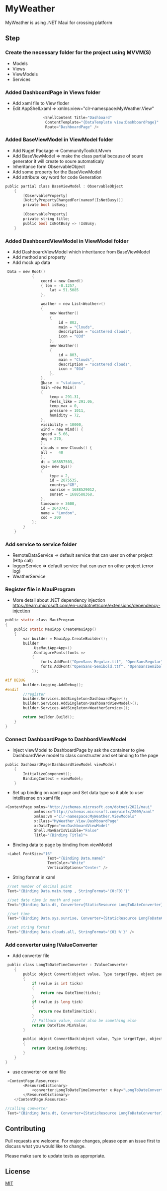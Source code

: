 ﻿# MyWeather

MyWeather is using .NET Maui for crossing platform

## Step 
### Create the necessary folder for the project using MVVM(S)
- Models
- Views
- ViewModels
- Services 

### Added DashboardPage in Views folder 
- Add xaml file to View floder
- Edit AppShell.xaml => xmlns:view="clr-namespace:MyWeather.View"

```c
                 <ShellContent Title="Dashboard"
                  ContentTemplate="{DataTemplate view:DashboardPage}"
                  Route="DashboardPage" />
```

### Added BaseViewModel in ViewModel folder 
- Add Nuget Package => CommunityToolkit.Mvvm
- Add BaseViewModel => make the class partial because of soure generator it will create to soure automaticaly 
- Inheritance form ObservableObject
- Add some property for the BaseViewModel
- Add attribute key word for code Generation

```c
public partial class BaseViewModel : ObservableObject
    {
        [ObservableProperty]
        [NotifyPropertyChangedFor(nameof(IsNotBusy))]
        private bool isBusy;
        
        [ObservableProperty]
        private string title;
        public bool IsNotBusy => !IsBusy;
    }
```

### Added DashboardViewModel in ViewModel folder 
- Add DashboardViewModel which inheritance from BaseViewModel
- Add method and property 
- Add mock up data
```c
 Data = new Root()
            {
                coord = new Coord()
                { lon = -0.1257,
                    lat = 51.5085
                },

                weather = new List<Weather>()
                {
                    new Weather()
                    {
                        id = 802,
                        main = "Clouds",
                        description = "scattered clouds",
                        icon = "03d"
                    },
                    new Weather()
                    {
                        id = 803,
                        main = "Clouds",
                        description = "scattered clouds",
                        icon = "03d"
                    },
                },
                @base  = "stations",
                main =new Main() 
                {
                    temp = 291.31,
                    feels_like = 291.06,
                    temp_max = 0,
                    pressure = 1011,
                    humidity = 72,
                },
                visibility = 10000,
                wind = new Wind() { 
                speed = 5.66,
                deg = 270,
                },
                clouds = new Clouds() { 
                all =   40
                },
                dt = 168857503,
                sys= new Sys()
                {
                    type = 2,
                    id = 2075535,
                    country="GB",
                    sunrise = 1688529012,
                    sunset = 1688588368,
                },
                timezone = 3600,
                id = 2643743,
                name = "London",
                cod = 200
            };
        }
    }
```

### Add service to service folder 
- RemoteDataService => default service that can user on other project (Http call)
- loggerService => default service that can user on other project (error log)
- WeatherService

### Register file in MauiProgram 
- More detail about .NET dependency injection https://learn.microsoft.com/en-us/dotnet/core/extensions/dependency-injection
```c
public static class MauiProgram
{
	public static MauiApp CreateMauiApp()
	{
		var builder = MauiApp.CreateBuilder();
		builder
			.UseMauiApp<App>()
			.ConfigureFonts(fonts =>
			{
				fonts.AddFont("OpenSans-Regular.ttf", "OpenSansRegular");
				fonts.AddFont("OpenSans-Semibold.ttf", "OpenSansSemibold");
			});

#if DEBUG
		builder.Logging.AddDebug();
#endif
		//register 
		builder.Services.AddSingleton<DashboardPage>();
		builder.Services.AddSingleton<DashboardViewModel>();
		builder.Services.AddSingleton<WeatherService>();

		return builder.Build();
	}
}

```
### Connect DashboardPage to DashbordViewModel
- Inject viewModel to DashboardPage by ask the container to give DashboardView model to class constructer and set binding to the page
```c
public DashboardPage(DashboardViewModel viewModel)
	{
		InitializeComponent();
		BindingContext = viewModel;
	}
```
- Set up binding on xaml page and Set data type so it able to user intellisense on xaml file
```c
<ContentPage xmlns="http://schemas.microsoft.com/dotnet/2021/maui"
             xmlns:x="http://schemas.microsoft.com/winfx/2009/xaml"
             xmlns:vm ="clr-namespace:MyWeather.ViewModels"
             x:Class="MyWeather.View.DashboardPage"
             x:DataType="vm:DashboardViewModel"
             Shell.NavBarIsVisible="False"
             Title="{Binding Title}">
```
- Binding data to page by binding from viewModel
```c
 <Label FontSize="16"
                   Text="{Binding Data.name}"
                   TextColor="White"
                   VerticalOptions="Center" />
```
- String format in xaml 
```c
 //set number of decimal point
 Text="{Binding Data.main.temp , StringFormat='{0:F0}'}"

 //set date time in month and year
 Text="{Binding Data.dt, Converter={StaticResource LongToDateConverter} ,StringFormat='{0:M}, {0:yyyy}'}"

 //set time
 Text="{Binding Data.sys.sunrise, Converter={StaticResource LongToDateConverter} ,StringFormat='{0:HH}:{0:mm}:{0:ss}'}" 

 //set string format 
 Text="{Binding Data.clouds.all, StringFormat='{0} %'}" />
```
### Add converter using IValueConverter
- Add converter file  
```c
 public class LongToDateTimeConverter : IValueConverter
    {
        public object Convert(object value, Type targetType, object parameter, CultureInfo culture)
        {
            if (value is int ticks)
            {
                return new DateTime(ticks);
            }
            if (value is long tick)
            {
               return new DateTime(tick);
            }
            // Fallback value, could also be something else
            return DateTime.MinValue;
        }

        public object ConvertBack(object value, Type targetType, object parameter, CultureInfo culture)
        {
            return Binding.DoNothing;
        }
    }
}
```
- use converter on xaml file
```c
 <ContentPage.Resources>
        <ResourceDictionary>
            <converter:LongToDateTimeConverter x:Key="LongToDateConverter" />
        </ResourceDictionary>
    </ContentPage.Resources>

//calling converter
 Text="{Binding Data.dt, Converter={StaticResource LongToDateConverter} ,StringFormat='{0:M}, {0:yyyy}'}"
```


## Contributing

Pull requests are welcome. For major changes, please open an issue first
to discuss what you would like to change.

Please make sure to update tests as appropriate.

## License

[MIT](https://choosealicense.com/licenses/mit/)